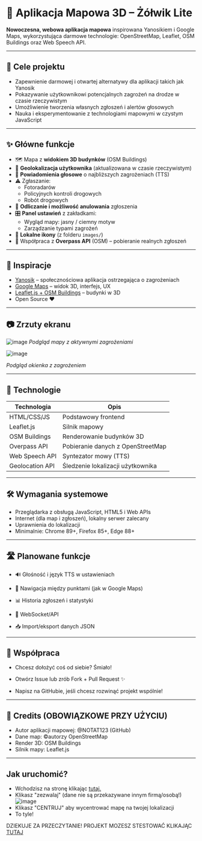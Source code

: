 # 🚗 Aplikacja Mapowa 3D – Żółwik Lite

**Nowoczesna, webowa aplikacja mapowa** inspirowana Yanosikiem i Google Maps, wykorzystująca darmowe technologie: OpenStreetMap, Leaflet, OSM Buildings oraz Web Speech API.

---

## 🎯 Cele projektu

- Zapewnienie darmowej i otwartej alternatywy dla aplikacji takich jak Yanosik
- Pokazywanie użytkownikowi potencjalnych zagrożeń na drodze w czasie rzeczywistym
- Umożliwienie tworzenia własnych zgłoszeń i alertów głosowych
- Nauka i eksperymentowanie z technologiami mapowymi w czystym JavaScript

---

## ✨ Główne funkcje

- 🗺️ Mapa z **widokiem 3D budynków** (OSM Buildings)
- 📍 **Geolokalizacja użytkownika** (aktualizowana w czasie rzeczywistym)
- 📢 **Powiadomienia głosowe** o najbliższych zagrożeniach (TTS)
- ⚠️ Zgłaszanie:
  - Fotoradarów
  - Policyjnych kontroli drogowych
  - Robót drogowych
- 🔄 **Odliczanie i możliwość anulowania** zgłoszenia
- 🎛️ **Panel ustawień** z zakładkami:
  - Wygląd mapy: jasny / ciemny motyw
  - Zarządzanie typami zagrożeń
- 📂 **Lokalne ikony** (z folderu `images/`)
- 📶 Współpraca z **Overpass API** (OSM) – pobieranie realnych zgłoszeń

---

## 🧠 Inspiracje

- [Yanosik](https://yanosik.pl) – społecznościowa aplikacja ostrzegająca o zagrożeniach
- [Google Maps](https://maps.google.com) – widok 3D, interfejs, UX
- [Leaflet.js + OSM Buildings](https://osmbuildings.org) – budynki w 3D
- Open Source ❤️

---

## 📷 Zrzuty ekranu

![image](https://github.com/user-attachments/assets/1daa21b5-aa4a-4e57-8c82-8e33899a3c42) 
_Podgląd mapy z aktywnymi zagrożeniami_

![image](https://github.com/user-attachments/assets/c21e348a-12df-41e8-9572-00a7cf680454)

_Podgląd okienka z zagrożeniem_

---

## 🧰 Technologie

| Technologia        | Opis                                   |
|--------------------|----------------------------------------|
| HTML/CSS/JS        | Podstawowy frontend                    |
| Leaflet.js         | Silnik mapowy                          |
| OSM Buildings      | Renderowanie budynków 3D               |
| Overpass API       | Pobieranie danych z OpenStreetMap      |
| Web Speech API     | Syntezator mowy (TTS)                  |
| Geolocation API    | Śledzenie lokalizacji użytkownika      |

---

## 🛠️ Wymagania systemowe

- Przeglądarka z obsługą JavaScript, HTML5 i Web APIs
- Internet (dla map i zgłoszeń), lokalny serwer zalecany
- Uprawnienia do lokalizacji
- Minimalnie: Chrome 89+, Firefox 85+, Edge 88+

---

## 🛣️ Planowane funkcje
 - 🔊 Głośność i język TTS w ustawieniach

 - 🧭 Nawigacja między punktami (jak w Google Maps)

 - 📊 Historia zgłoszeń i statystyki

 - 📡 WebSocket/API

 - 📥 Import/eksport danych JSON

---

## 🤝 Współpraca

 - Chcesz dołożyć coś od siebie? Śmiało!

 - Otwórz Issue lub zrób Fork + Pull Request ✨

 - Napisz na GitHubie, jeśli chcesz rozwinąć projekt wspólnie!

---

## 📝 Credits (OBOWIĄZKOWE PRZY UŻYCIU)
 - Autor aplikacji mapowej: @NOTAT123 (GitHub)
 - Dane map: ©autorzy OpenStreetMap
 - Render 3D: OSM Buildings
 - Silnik mapy: Leaflet.js

---
## Jak uruchomić?
 - Wchodzisz na stronę klikając [tutaj.](https://notat123.github.io/zolwik-lite/yanosik-lite/index.html)
 - Klikasz "zezwalaj" (dane nie są przekazywane innym firmą/osobą!) ![image](https://github.com/user-attachments/assets/5578e444-bf99-4823-bbcc-ca445b34ee81)
 - Klikasz "CENTRUJ" aby wycentrować mapę na twojej lokalizacji
 - To tyle!


DZIEKUJE ZA PRZECZYTANIE! PROJEKT MOZESZ STESTOWAĆ KLIKAJĄC [TUTAJ](https://notat123.github.io/zolwik-lite/yanosik-lite/index.html)


